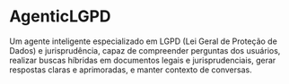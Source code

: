 # AgenticLGPD
Um agente inteligente especializado em LGPD (Lei Geral de Proteção de Dados) e jurisprudência, capaz de compreender perguntas dos usuários, realizar buscas híbridas em documentos legais e jurisprudenciais, gerar respostas claras e aprimoradas, e manter contexto de conversas.
